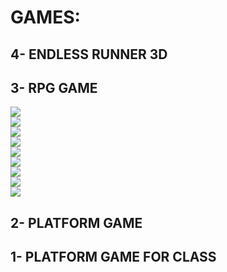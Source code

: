 # GAMES:

## 4- ENDLESS RUNNER 3D

## 3- RPG GAME

![](https://github.com/DamianPyCoder/Unity__Game__EndlessRunner3D/blob/main/Screenshots_RPGGame/1.png)  
![](https://github.com/DamianPyCoder/Unity__Game__EndlessRunner3D/blob/main/Screenshots_RPGGame/3.png)  
![](https://github.com/DamianPyCoder/Unity__Game__EndlessRunner3D/blob/main/Screenshots_RPGGame/4.png)  
![](https://github.com/DamianPyCoder/Unity__Game__EndlessRunner3D/blob/main/Screenshots_RPGGame/6.png)  
![](https://github.com/DamianPyCoder/Unity__Game__EndlessRunner3D/blob/main/Screenshots_RPGGame/7.png)  
![](https://github.com/DamianPyCoder/Unity__Game__EndlessRunner3D/blob/main/Screenshots_RPGGame/8.png)  
![](https://github.com/DamianPyCoder/Unity__Game__EndlessRunner3D/blob/main/Screenshots_RPGGame/9.png)  
![](https://github.com/DamianPyCoder/Unity__Game__EndlessRunner3D/blob/main/Screenshots_RPGGame/10.png)  
![](https://github.com/DamianPyCoder/Unity__Game__EndlessRunner3D/blob/main/Screenshots_RPGGame/11.png)  




## 2- PLATFORM GAME

## 1- PLATFORM GAME FOR CLASS
